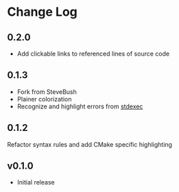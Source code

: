 # Change Log

## 0.2.0
* Add clickable links to referenced lines of source code

## 0.1.3
* Fork from SteveBush
* Plainer colorization
* Recognize and highlight errors from [stdexec](https://githib.com/NVIDIA/stdexec)

## 0.1.2
Refactor syntax rules and add CMake specific highlighting

## v0.1.0

- Initial release